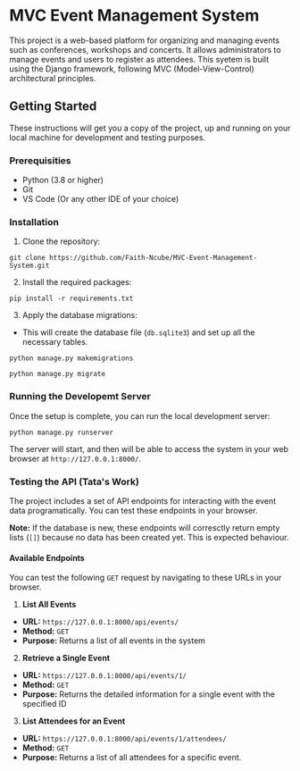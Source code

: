 # MVC Event Management System  
  
  This project is a web-based platform for organizing and managing events such as conferences, workshops and concerts. It allows administrators to manage events and users to register as attendees. This syetem is built using the Django framework, following MVC (Model-View-Control) architectural principles.  

## Getting Started
These instructions will get you a copy of the project, up and running on your local machine for development and testing purposes.  

### Prerequisities
+ Python (3.8 or higher)
+ Git
+ VS Code (Or any other IDE of your choice)

### Installation
1. Clone the repository:  
```
git clone https://github.com/Faith-Ncube/MVC-Event-Management-System.git
```

2. Install the required packages:  
```
pip install -r requirements.txt
```

3. Apply the database migrations:  
+ This will create the database file (`db.sqlite3`) and set up all the necessary tables.  
```
python manage.py makemigrations
```

```
python manage.py migrate
```  

### Running the Developemt Server
Once  the setup is complete, you can run the local development server:  

```
python manage.py runserver
```

The server will start, and then will be able to access the system in your web browser at `http://127.0.0.1:8000/`.  

### Testing the API (Tata's Work)
The project includes a set of API endpoints for interacting with the event data programatically. You can test these endpoints in your browser.  

**Note:** If the database is new, these endpoints will corresctly return empty lists (`[]`) because no data has been created yet. This is expected behaviour.  

#### Available Endpoints
You can test the following `GET` request by navigating to these URLs in your browser. 

1. **List All Events**  
+ **URL:** `https://127.0.0.1:8000/api/events/`
+ **Method:** `GET`
+ **Purpose:** Returns a list of all events in the system

2. **Retrieve a Single Event**  
+ **URL:** `https://127.0.0.1:8000/api/events/1/`
+ **Method:** `GET`
+ **Purpose:** Returns the detailed information for a single event with the specified ID

3. **List Attendees  for an Event**  
+ **URL:** `https://127.0.0.1:8000/api/events/1/attendees/`
+ **Method:** `GET`
+ **Purpose:** Returns a list of all attendees for a specific event.